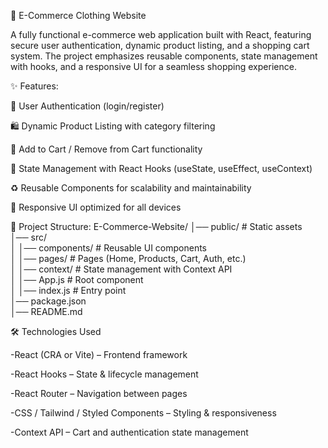 👕 E-Commerce Clothing Website

A fully functional e-commerce web application built with React, featuring secure user authentication, dynamic product listing, and a shopping cart system. The project emphasizes reusable components, state management with hooks, and a responsive UI for a seamless shopping experience.


✨ Features:

🔐 User Authentication (login/register)

🛍️ Dynamic Product Listing with category filtering

🛒 Add to Cart / Remove from Cart functionality

🔄 State Management with React Hooks (useState, useEffect, useContext)

♻️ Reusable Components for scalability and maintainability

📱 Responsive UI optimized for all devices


📂 Project Structure:
E-Commerce-Website/
│── public/             # Static assets  
│── src/  
│   │── components/     # Reusable UI components  
│   │── pages/          # Pages (Home, Products, Cart, Auth, etc.)  
│   │── context/        # State management with Context API  
│   │── App.js          # Root component  
│   │── index.js        # Entry point  
│── package.json  
│── README.md  


🛠️ Technologies Used

-React (CRA or Vite) – Frontend framework

-React Hooks – State & lifecycle management

-React Router – Navigation between pages

-CSS / Tailwind / Styled Components – Styling & responsiveness

-Context API – Cart and authentication state management
